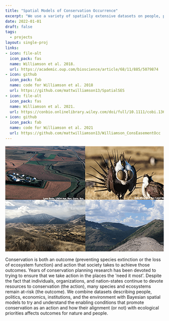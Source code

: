 ```yaml
---
title: "Spatial Models of Conservation Occurrence"
excerpt: "We use a variety of spatially extensive datasets on people, politics, economics, and the environment to understand why conservation happens where it does."
date: 2022-01-01
draft: false
tags:
  - projects
layout: single-proj
links:
- icon: file-alt
  icon_pack: fas
  name: Williamson et al. 2018.
  url: https://academic.oup.com/bioscience/article/68/11/885/5079874
- icon: github
  icon_pack: fab
  name: code for Williamson et al. 2018
  url: https://github.com/mattwilliamson13/SpatialSES
- icon: file-alt
  icon_pack: fas
  name: Williamson et al. 2021.
  url: https://conbio.onlinelibrary.wiley.com/doi/full/10.1111/cobi.13673  
- icon: github
  icon_pack: fab
  name: code for Williamson et al. 2021
  url: https://github.com/mattwilliamson13/Williamson_ConsEasementOcc
---
```


![](fig.png)

Conservation is both an outcome (preventing species extinction or the loss of ecosystem function) and action that society takes to achieve those outcomes. Years of conservation planning research has been devoted to trying to ensure that we take action in the places the 'need it most'. Despite the fact that individuals, organizations, and nation-states continue to devote resources to conservation (the action), many species and ecosystems remain at-risk (the outcome). We combine datasets describing people, politics, economics, institutions, and the environment with Bayesian spatial models to try and understand the enabling conditions that promote conservation as an action and how their alignment (or not) with ecological priorities affects outcomes for nature and people.

